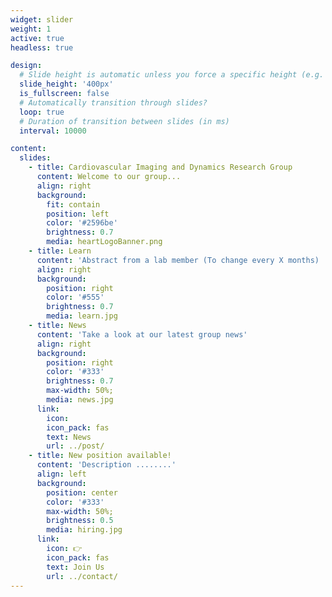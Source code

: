 ```yaml
---
widget: slider
weight: 1
active: true
headless: true

design:
  # Slide height is automatic unless you force a specific height (e.g. '400px')
  slide_height: '400px'
  is_fullscreen: false
  # Automatically transition through slides?
  loop: true
  # Duration of transition between slides (in ms)
  interval: 10000

content:
  slides:
    - title: Cardiovascular Imaging and Dynamics Research Group
      content: Welcome to our group...
      align: right
      background:
        fit: contain
        position: left
        color: '#2596be'
        brightness: 0.7
        media: heartLogoBanner.png
    - title: Learn
      content: 'Abstract from a lab member (To change every X months) '
      align: right
      background:
        position: right
        color: '#555'
        brightness: 0.7
        media: learn.jpg
    - title: News
      content: 'Take a look at our latest group news'
      align: right
      background:
        position: right
        color: '#333'
        brightness: 0.7
        max-width: 50%;
        media: news.jpg
      link:
        icon:
        icon_pack: fas
        text: News
        url: ../post/  
    - title: New position available!
      content: 'Description ........'
      align: left
      background:
        position: center
        color: '#333'
        max-width: 50%;
        brightness: 0.5
        media: hiring.jpg    
      link:
        icon: 👉
        icon_pack: fas
        text: Join Us
        url: ../contact/
---
```

